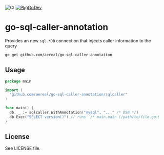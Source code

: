 ![CI](https://github.com/aereal/go-sql-caller-annotation/workflows/CI/badge.svg?branch=main)
[![PkgGoDev](https://pkg.go.dev/badge/aereal/go-sql-caller-annotation)](https://pkg.go.dev/aereal/go-sql-caller-annotation)

# go-sql-caller-annotation

Provides an new `sql.*DB` connection that injects caller information to the query

```sh
go get github.com/aereal/go-sql-caller-annotation
```

## Usage

```go
package main

import (
  "github.com/aereal/go-sql-caller-annotation/sqlcaller"
)

func main() {
  db, _ := sqlcaller.WithAnnotation("mysql", "..." /* DSN */)
  db.Exec("SELECT version()") // runs `/* main.main (/path/to/file.go:9) */ SELECT version()` query
}
```

## License

See LICENSE file.
